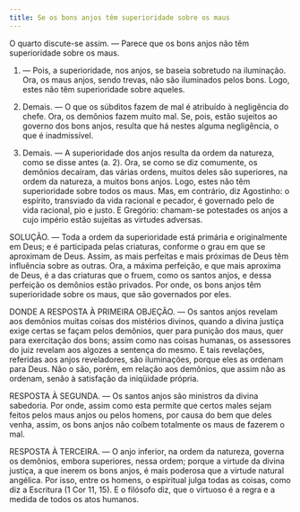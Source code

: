 ```yaml
---
title: Se os bons anjos têm superioridade sobre os maus
---
```


O quarto discute-se assim. — Parece que os bons anjos não têm superioridade sobre os maus.  

1. — Pois, a superioridade, nos anjos, se baseia sobretudo na iluminação. Ora, os maus anjos, sendo trevas, não são iluminados pelos bons. Logo, estes não têm superioridade sobre aqueles.  

2. Demais. — O que os súbditos fazem de mal é atribuído à negligência do chefe. Ora, os demônios fazem muito mal. Se, pois, estão sujeitos ao governo dos bons anjos, resulta que há nestes alguma negligência, o que é inadmissível.  

3. Demais. — A superioridade dos anjos resulta da ordem da natureza, como se disse antes (a. 2). Ora, se como se diz comumente, os demônios decaíram, das várias ordens, muitos deles são superiores, na ordem da natureza, a muitos bons anjos. Logo, estes não têm superioridade sobre todos os maus.  Mas, em contrário, diz Agostinho: o espírito, transviado da vida racional e pecador, é governado pelo de vida racional, pio e justo. E Gregório: chamam-se potestades os anjos a cujo império estão sujeitas as virtudes adversas. 

SOLUÇÃO. — Toda a ordem da superioridade está primária e originalmente em Deus; e é participada pelas criaturas, conforme o grau em que se aproximam de Deus. Assim, as mais perfeitas e mais próximas de Deus têm influência sobre as outras. Ora, a máxima perfeição, e que mais aproxima de Deus, é a das criaturas que o fruem, como os santos anjos, e dessa perfeição os demônios estão privados. Por onde, os bons anjos têm superioridade sobre os maus, que são governados por eles.  

DONDE A RESPOSTA À PRIMEIRA OBJEÇÃO. — Os santos anjos revelam aos demônios muitas coisas dos mistérios divinos, quando a divina justiça exige certas se façam pelos demônios, quer para punição dos maus, quer para exercitação dos bons; assim como nas coisas humanas, os assessores do juiz revelam aos algozes a sentença do mesmo. E tais revelações, referidas aos anjos reveladores, são iluminações, porque eles as ordenam para Deus. Não o são, porém, em relação aos demônios, que assim não as ordenam, senão à satisfação da iniqüidade própria.  

RESPOSTA À SEGUNDA. — Os santos anjos são ministros da divina sabedoria. Por onde, assim como esta permite que certos males sejam feitos pelos maus anjos ou pelos homens, por causa do bem que deles venha, assim, os bons anjos não coíbem totalmente os maus de fazerem o mal.  

RESPOSTA À TERCEIRA. — O anjo inferior, na ordem da natureza, governa os demônios, embora superiores, nessa ordem; porque a virtude da divina justiça, a que inerem os bons anjos, é mais poderosa que a virtude natural angélica. Por isso, entre os homens, o espiritual julga todas as coisas, como diz a Escritura (1 Cor 11, 15). E o filósofo diz, que o virtuoso é a regra e a medida de todos os atos humanos.